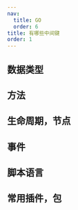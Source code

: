 ```yaml
---
nav:
  title: GO
  order: 6
title: 有哪些中间键
order: 1
---
```


## 数据类型

## 方法

## 生命周期，节点

## 事件

## 脚本语言

## 常用插件，包

